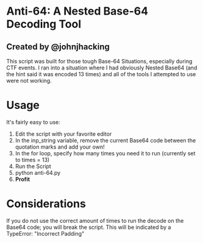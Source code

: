 # Anti-64: A Nested Base-64 Decoding Tool
Created by @johnjhacking
---------------------------------
This script was built for those tough Base-64 Situations, especially during CTF events. I ran into a situation where I had obviously Nested Base64 (and the hint said it was encoded 13 times) and all of the tools I attempted to use were not working.

# Usage
It's fairly easy to use:
1. Edit the script with your favorite editor
2. In the inp_string variable, remove the current Base64 code between the quotation marks and add your own!
3. In the for loop, specify how many times you need it to run (currently set to times = 13)
4. Run the Script
5. python anti-64.py
6. **Profit**

# Considerations
If you do not use the correct amount of times to run the decode on the Base64 code; you will break the script. 
This will be indicated by a TypeError: "Incorrect Padding"
